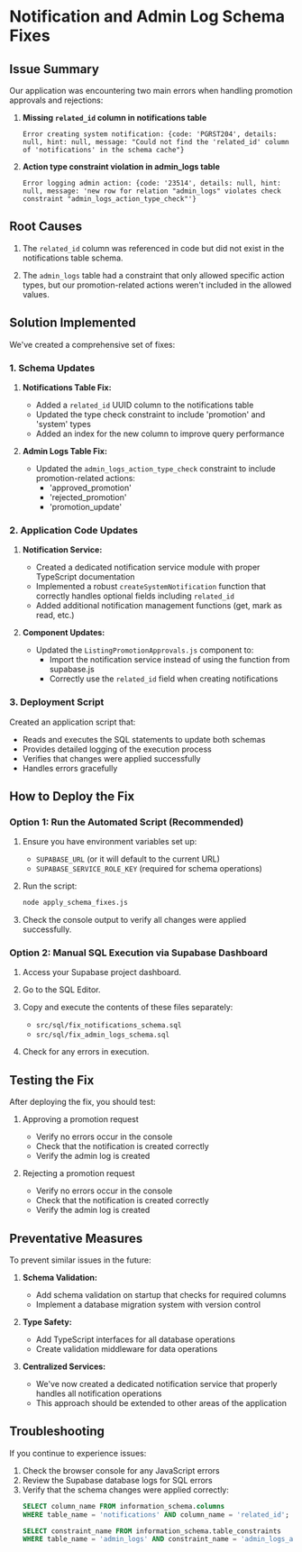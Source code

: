 # Notification and Admin Log Schema Fixes

## Issue Summary

Our application was encountering two main errors when handling promotion approvals and rejections:

1. **Missing `related_id` column in notifications table**
   ```
   Error creating system notification: {code: 'PGRST204', details: null, hint: null, message: "Could not find the 'related_id' column of 'notifications' in the schema cache"}
   ```

2. **Action type constraint violation in admin_logs table**
   ```
   Error logging admin action: {code: '23514', details: null, hint: null, message: 'new row for relation "admin_logs" violates check constraint "admin_logs_action_type_check"'}
   ```

## Root Causes

1. The `related_id` column was referenced in code but did not exist in the notifications table schema.

2. The `admin_logs` table had a constraint that only allowed specific action types, but our promotion-related actions weren't included in the allowed values.

## Solution Implemented

We've created a comprehensive set of fixes:

### 1. Schema Updates

1. **Notifications Table Fix:**
   - Added a `related_id` UUID column to the notifications table
   - Updated the type check constraint to include 'promotion' and 'system' types
   - Added an index for the new column to improve query performance

2. **Admin Logs Table Fix:**
   - Updated the `admin_logs_action_type_check` constraint to include promotion-related actions:
     - 'approved_promotion'
     - 'rejected_promotion'
     - 'promotion_update'

### 2. Application Code Updates

1. **Notification Service:**
   - Created a dedicated notification service module with proper TypeScript documentation
   - Implemented a robust `createSystemNotification` function that correctly handles optional fields including `related_id`
   - Added additional notification management functions (get, mark as read, etc.)

2. **Component Updates:**
   - Updated the `ListingPromotionApprovals.js` component to:
     - Import the notification service instead of using the function from supabase.js
     - Correctly use the `related_id` field when creating notifications

### 3. Deployment Script

Created an application script that:
- Reads and executes the SQL statements to update both schemas
- Provides detailed logging of the execution process
- Verifies that changes were applied successfully
- Handles errors gracefully

## How to Deploy the Fix

### Option 1: Run the Automated Script (Recommended)

1. Ensure you have environment variables set up:
   - `SUPABASE_URL` (or it will default to the current URL)
   - `SUPABASE_SERVICE_ROLE_KEY` (required for schema operations)

2. Run the script:
   ```bash
   node apply_schema_fixes.js
   ```

3. Check the console output to verify all changes were applied successfully.

### Option 2: Manual SQL Execution via Supabase Dashboard

1. Access your Supabase project dashboard.

2. Go to the SQL Editor.

3. Copy and execute the contents of these files separately:
   - `src/sql/fix_notifications_schema.sql`
   - `src/sql/fix_admin_logs_schema.sql`

4. Check for any errors in execution.

## Testing the Fix

After deploying the fix, you should test:

1. Approving a promotion request
   - Verify no errors occur in the console
   - Check that the notification is created correctly
   - Verify the admin log is created

2. Rejecting a promotion request
   - Verify no errors occur in the console
   - Check that the notification is created correctly
   - Verify the admin log is created

## Preventative Measures

To prevent similar issues in the future:

1. **Schema Validation:**
   - Add schema validation on startup that checks for required columns
   - Implement a database migration system with version control

2. **Type Safety:**
   - Add TypeScript interfaces for all database operations
   - Create validation middleware for data operations

3. **Centralized Services:**
   - We've now created a dedicated notification service that properly handles all notification operations
   - This approach should be extended to other areas of the application

## Troubleshooting

If you continue to experience issues:

1. Check the browser console for any JavaScript errors
2. Review the Supabase database logs for SQL errors
3. Verify that the schema changes were applied correctly:
   ```sql
   SELECT column_name FROM information_schema.columns 
   WHERE table_name = 'notifications' AND column_name = 'related_id';
   
   SELECT constraint_name FROM information_schema.table_constraints 
   WHERE table_name = 'admin_logs' AND constraint_name = 'admin_logs_action_type_check';
   ``` 